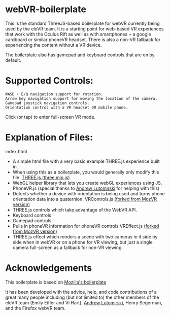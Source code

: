 # webVR-boilerplate
This is the standard ThreeJS-based boilerplate for webVR currently being used by the eleVR team. It is a starting point for web-based VR experiences that work with the Oculus Rift as well as with smartphones + a google cardboard or similar phoneVR headset. There is also a non-VR fallback for experiencing the content without a VR device.

The boilerplate also has gamepad and keyboard controls that are on by default. 

# Supported Controls:
	WASD + E/Q navigation support for rotation.
	Arrow key navigation support for moving the location of the camera.
	Gamepad joystick navigation controls.
	Orientation control with a VR headset OR mobile phone.

Click (or tap) to enter full-screen VR mode.

# Explanation of Files:
index.html
- A simple html file with a very basic example THREE.js experience built in. 
- When using this as a boilerplate, you would generally only modify this file.
[THREE.js (three.min.js)](https://github.com/mrdoob/three.js/)
- WebGL helper library that lets you create webGL experiences using JS.
PhoneVR.js (special thanks to [Andrew Lutomirski](https://github.com/amluto) for helping with this)
- Detects whether a device with orientation is being used and turns phone orientation data into a quaternion.
VRControls.js [(forked from MozVR version)](https://github.com/MozVR/vr-web-examples/tree/master/threejs-vr-boilerplate)
- THREE.js controls which take advantage of the WebVR API.
- Keyboard controls
- Gamepad controls
- Pulls in phoneVR information for phoneVR controls
VREffect.js [(forked from MozVR version)](https://github.com/MozVR/vr-web-examples/tree/master/threejs-vr-boilerplate)
- THREE.js effect which renders a scene with two cameras in it side by side when in webVR or on a phone for VR viewing, but just a single camera full-screen as a fallback for non-VR viewing.

# Acknowledgements
This boilerplate is based on [Mozilla's boilerplate](https://github.com/MozVR/vr-web-examples/tree/master/threejs-vr-boilerplate)

It has been developed with the advice, help, and code contributions of a great many people including (but not limited to) the other members of the eleVR team (Emily Eifler and Vi Hart), [Andrew Lutomirski](https://github.com/amluto), Henry Segerman, and the Firefox webVR team.

